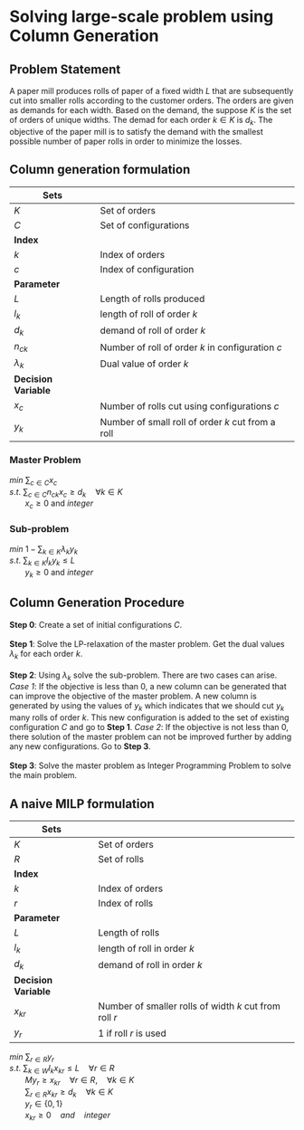 # Solving large-scale problem using Column Generation
## Problem Statement

A paper mill produces rolls of paper of a fixed width $L$ that are subsequently cut into smaller rolls according to the customer orders. The orders are given as demands for each width. Based on the demand, the suppose $K$ is the set of orders of unique widths. The demad for each order $k \in K$ is  $d_k$. The objective of the paper mill is to satisfy the demand with the smallest possible number of paper rolls in order to minimize the losses.

## Column generation formulation
| **Sets**    | <!-- -->    |
|----|---|
| $K$  | Set of orders|
| $C$  | Set of configurations |
|**Index**|<!-- --> |
| $k$  | Index of orders |
| $c$ | Index of configuration |
|**Parameter**|<!-- --> |
| $L$  | Length of rolls produced|
| $l_k$  | length of roll of order $k$ |
| $d_k$  | demand of roll of order $k$ |
| $n_{ck}$  | Number of roll of order $k$ in configuration $c$|
| $\lambda_k$  | Dual value of order $k$|
|**Decision Variable**|<!-- --> |
| $x_c$  | Number of rolls cut using configurations $c$|
| $y_k$  | Number of small roll of order $k$ cut from a roll|


### Master Problem
$min$  $\sum_{c \in C} x_c$ </br>
$s.t.$  $\sum_{c \in C} n_{ck} x_c \geq d_k \quad \forall k \in K$ </br>
$~~~~~~$ $x_c \geq 0$ and $integer$ </br>

### Sub-problem
$min$  $1-\sum_{k \in K} \lambda_k y_k$ </br>
$s.t.$ $\sum_{k \in K} l_k y_k \leq L$ </br>
$~~~~~~$ $y_k \geq 0$ and $integer$ </br>

## Column Generation Procedure
**Step 0**: Create a set of initial configurations $C$.  </br></br>
**Step 1**: Solve the LP-relaxation of the master problem. Get the dual values $\lambda_k$ for each order $k$. </br></br>
**Step 2**: Using $\lambda_k$ solve the sub-problem. There are two cases can arise. *Case 1*: If the objective is less than 0, a new column can be generated that can improve the objective of the master problem. A new column is generated by using the values of $y_k$ which indicates that we should cut $y_k$ many rolls of order $k$. This new configuration is added to the set of existing configuration $C$ and go to **Step 1**. *Case 2*: If the objective is not less than 0, there solution of the master problem can not be improved further by adding any new configurations. Go to **Step 3**. </br></br>
**Step 3**: Solve the master problem as Integer Programming Problem to solve the main problem.

## A naive MILP formulation

| **Sets**    | <!-- -->    |
|----|---|
| $K$  | Set of orders|
| $R$  | Set of rolls |
|**Index**|<!-- --> |
| $k$  | Index of orders |
| $r$ | Index of rolls |
|**Parameter**|<!-- --> |
| $L$  | Length of rolls |
| $l_k$  | length of roll in order $k$ |
| $d_k$  | demand of roll in order $k$ |
|**Decision Variable**|<!-- --> |
| $x_{kr}$  | Number of smaller rolls of width $k$ cut from roll $r$|
| $y_r$  | 1 if roll $r$ is used|

$min$  $\sum_{r \in R} y_r$ </br>
$s.t.$  $\sum_{k \in W} l_k x_{kr} \leq L \quad \forall r \in R$ </br>
$~~~~~~$ $My_r \geq x_{kr} \quad \forall r \in R, \quad \forall k \in K$ </br>
$~~~~~~$ $\sum_{r \in R} x_{kr} \geq d_k \quad \forall k \in K$ </br>
$~~~~~~$ $y_r \in \{0, 1\}$ </br>
$~~~~~~$ $x_{kr} \geq 0 \quad and \quad integer$ </br>
